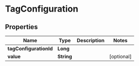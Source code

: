 

# TagConfiguration


## Properties

| Name | Type | Description | Notes |
|------------ | ------------- | ------------- | -------------|
|**tagConfigurationId** | **Long** |  |  |
|**value** | **String** |  |  [optional] |



